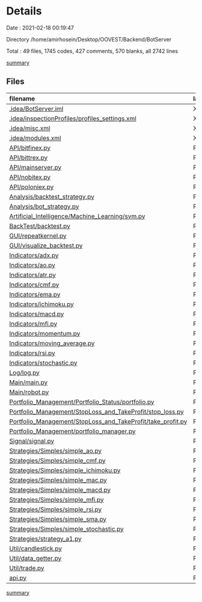 # Details

Date : 2021-02-18 00:19:47

Directory /home/amirhosein/Desktop/OOVEST/Backend/BotServer

Total : 49 files,  1745 codes, 427 comments, 570 blanks, all 2742 lines

[summary](results.md)

## Files
| filename | language | code | comment | blank | total |
| :--- | :--- | ---: | ---: | ---: | ---: |
| [.idea/BotServer.iml](/.idea/BotServer.iml) | XML | 10 | 0 | 0 | 10 |
| [.idea/inspectionProfiles/profiles_settings.xml](/.idea/inspectionProfiles/profiles_settings.xml) | XML | 6 | 0 | 0 | 6 |
| [.idea/misc.xml](/.idea/misc.xml) | XML | 7 | 0 | 0 | 7 |
| [.idea/modules.xml](/.idea/modules.xml) | XML | 8 | 0 | 0 | 8 |
| [API/bitfinex.py](/API/bitfinex.py) | Python | 39 | 0 | 11 | 50 |
| [API/bittrex.py](/API/bittrex.py) | Python | 152 | 302 | 43 | 497 |
| [API/mainserver.py](/API/mainserver.py) | Python | 109 | 7 | 25 | 141 |
| [API/nobitex.py](/API/nobitex.py) | Python | 27 | 34 | 13 | 74 |
| [API/poloniex.py](/API/poloniex.py) | Python | 70 | 58 | 29 | 157 |
| [Analysis/backtest_strategy.py](/Analysis/backtest_strategy.py) | Python | 75 | 7 | 19 | 101 |
| [Analysis/bot_strategy.py](/Analysis/bot_strategy.py) | Python | 45 | 0 | 14 | 59 |
| [Artificial_Intelligence/Machine_Learning/svm.py](/Artificial_Intelligence/Machine_Learning/svm.py) | Python | 0 | 0 | 1 | 1 |
| [BackTest/backtest.py](/BackTest/backtest.py) | Python | 10 | 0 | 7 | 17 |
| [GUI/repeatkernel.py](/GUI/repeatkernel.py) | Python | 10 | 7 | 5 | 22 |
| [GUI/visualize_backtest.py](/GUI/visualize_backtest.py) | Python | 6 | 5 | 4 | 15 |
| [Indicators/adx.py](/Indicators/adx.py) | Python | 51 | 0 | 24 | 75 |
| [Indicators/ao.py](/Indicators/ao.py) | Python | 17 | 0 | 6 | 23 |
| [Indicators/atr.py](/Indicators/atr.py) | Python | 25 | 0 | 10 | 35 |
| [Indicators/cmf.py](/Indicators/cmf.py) | Python | 26 | 0 | 8 | 34 |
| [Indicators/ema.py](/Indicators/ema.py) | Python | 12 | 0 | 4 | 16 |
| [Indicators/ichimoku.py](/Indicators/ichimoku.py) | Python | 34 | 0 | 11 | 45 |
| [Indicators/macd.py](/Indicators/macd.py) | Python | 14 | 0 | 9 | 23 |
| [Indicators/mfi.py](/Indicators/mfi.py) | Python | 33 | 0 | 10 | 43 |
| [Indicators/momentum.py](/Indicators/momentum.py) | Python | 7 | 0 | 2 | 9 |
| [Indicators/moving_average.py](/Indicators/moving_average.py) | Python | 7 | 0 | 2 | 9 |
| [Indicators/rsi.py](/Indicators/rsi.py) | Python | 33 | 0 | 7 | 40 |
| [Indicators/stochastic.py](/Indicators/stochastic.py) | Python | 26 | 0 | 10 | 36 |
| [Log/log.py](/Log/log.py) | Python | 5 | 4 | 1 | 10 |
| [Main/main.py](/Main/main.py) | Python | 15 | 0 | 7 | 22 |
| [Main/robot.py](/Main/robot.py) | Python | 112 | 2 | 26 | 140 |
| [Portfolio_Management/Portfolio_Status/portfolio.py](/Portfolio_Management/Portfolio_Status/portfolio.py) | Python | 47 | 0 | 10 | 57 |
| [Portfolio_Management/StopLoss_and_TakeProfit/stop_loss.py](/Portfolio_Management/StopLoss_and_TakeProfit/stop_loss.py) | Python | 27 | 0 | 10 | 37 |
| [Portfolio_Management/StopLoss_and_TakeProfit/take_profit.py](/Portfolio_Management/StopLoss_and_TakeProfit/take_profit.py) | Python | 3 | 0 | 1 | 4 |
| [Portfolio_Management/portfolio_manager.py](/Portfolio_Management/portfolio_manager.py) | Python | 76 | 0 | 23 | 99 |
| [Signal/signal.py](/Signal/signal.py) | Python | 19 | 0 | 6 | 25 |
| [Strategies/Simples/simple_ao.py](/Strategies/Simples/simple_ao.py) | Python | 27 | 0 | 12 | 39 |
| [Strategies/Simples/simple_cmf.py](/Strategies/Simples/simple_cmf.py) | Python | 27 | 0 | 12 | 39 |
| [Strategies/Simples/simple_ichimoku.py](/Strategies/Simples/simple_ichimoku.py) | Python | 45 | 0 | 18 | 63 |
| [Strategies/Simples/simple_mac.py](/Strategies/Simples/simple_mac.py) | Python | 25 | 0 | 11 | 36 |
| [Strategies/Simples/simple_macd.py](/Strategies/Simples/simple_macd.py) | Python | 25 | 0 | 10 | 35 |
| [Strategies/Simples/simple_mfi.py](/Strategies/Simples/simple_mfi.py) | Python | 27 | 0 | 12 | 39 |
| [Strategies/Simples/simple_rsi.py](/Strategies/Simples/simple_rsi.py) | Python | 27 | 0 | 11 | 38 |
| [Strategies/Simples/simple_sma.py](/Strategies/Simples/simple_sma.py) | Python | 27 | 0 | 11 | 38 |
| [Strategies/Simples/simple_stochastic.py](/Strategies/Simples/simple_stochastic.py) | Python | 31 | 0 | 10 | 41 |
| [Strategies/strategy_a1.py](/Strategies/strategy_a1.py) | Python | 182 | 0 | 52 | 234 |
| [Util/candlestick.py](/Util/candlestick.py) | Python | 36 | 0 | 11 | 47 |
| [Util/data_getter.py](/Util/data_getter.py) | Python | 37 | 0 | 12 | 49 |
| [Util/trade.py](/Util/trade.py) | Python | 29 | 0 | 9 | 38 |
| [api.py](/api.py) | Python | 37 | 1 | 21 | 59 |

[summary](results.md)